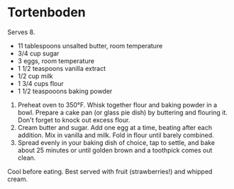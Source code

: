 # Tortenboden

Serves 8.

- 11 tablespoons unsalted butter, room temperature
- 3/4 cup sugar
- 3 eggs, room temperature
- 1 1/2 teaspoons vanilla extract
- 1/2 cup milk
- 1 3/4 cups flour
- 1 1/2 teaspooons baking powder

1. Preheat oven to 350&deg;F. Whisk together flour and baking powder in a bowl. Prepare a cake pan (or glass pie dish) by buttering and flouring it. Don't forget to knock out excess flour.
2. Cream butter and sugar. Add one egg at a time, beating after each addition. Mix in vanilla and milk. Fold in flour until barely combined.
3. Spread evenly in your baking dish of choice, tap to settle, and bake about 25 minutes or until golden brown and a toothpick comes out clean.

Cool before eating. Best served with fruit (strawberries!) and whipped cream.
